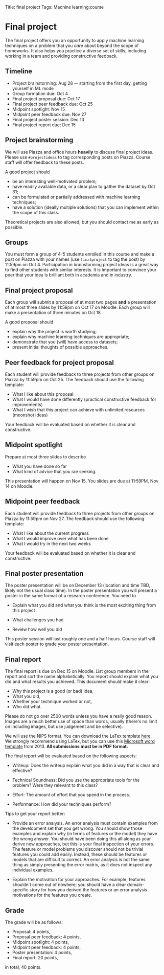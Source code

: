 Title: final project
Tags: Machine learning;course

# Final project

The final project offers you an opportunity to apply machine learning techniques on a problem that you *care* about beyond the scope of homeworks. It also helps you practice a diverse set of skills, including working in a team and providing constructive feedback.


## Timeline

* Project brainstorming: Aug 28 -- starting from the first day, getting yourself in ML mode
* Group formation due: Oct 4
* Final project proposal due: Oct 17
* Final project peer feedback due: Oct 25
* Midpoint spotlight: Nov 15
* Midpoint peer feedback due: Nov 27
* Final project poster session: Dec 13
* Final project report due: Dec 15

## Project brainstorming

We will use Piazza and office hours **heavily** to discuss final project ideas. Please use `#projectideas` to tag corresponding posts on Piazza. Course staff will offer feedback to these posts.

A good project should    

* be an interesting well-motivated problem;
* have readily available data, or a clear plan to gather the dataset by Oct 31;
* can be formulated or partially addressed with machine learning techniques;
* have a solution (ideally multiple solutions) that you can implement within the scope of this class.

Theoretical projects are also allowed, but you should contact me as early as possible.

## Groups

You must form a group of 4-5 students enrolled in this course and make a post on Piazza with your names (use `finalproject` to tag the post) by 11:59pm on Oct 4. Participation in brainstorming project ideas is a great way to find other students with similar interests. It is important to convince your peer that your idea is brilliant both in academia and in industry.

## Final project proposal

Each group will submit a proposal of at most two pages **and** a presentation of at most three slides by 11:59pm on Oct 17 on Moodle. Each group will make a presentation of three minutes on Oct 18.

A good proposal should

* explain why the project is worth studying;
* explain why machine learning techniques are appropriate;
* demonstrate that you (will) have access to datasets;
* present initial thoughts of possible approaches.

## Peer feedback for project proposal

Each student will provide feedback to three projects from other groups on Piazza by 11:59pm on Oct 25. The feedback should use the following template:

* What I like about this proposal
* What I would have done differently (practical constructive feedback for improvements)
* What I wish that this project can achieve with unlimited resources (moonshot ideas)

Your feedback will be evaluated based on whether it is clear and constructive.

## Midpoint spotlight

Prepare at most three slides to describe

* What you have done so far
* What kind of advice that you rae seeking.

This presentation will happen on Nov 15. You slides are due at 11:59PM, Nov 14 on Moodle.

## Midpoint peer feedback

Each student will provide feedback to three projects from other groups on Piazza by 11:59pm on Nov 27. The feedback should use the following template:

* What I like about the current progress
* What I would improve over what has been done
* What I would try in the next two weeks

Your feedback will be evaluated based on whether it is clear and constructive.


## Final poster presentation

The poster presentation will be on December 13 (location and time TBD, likely not the
usual class time).  In the poster presentation you will present a poster in the same format of a research conference.
You need to 

* Explain what you did and what you think is the most exciting thing from this project

* What challenges you had

* Review how well you did

This poster session will last roughly one and a half hours. Course staff will visit each poster to grade your poster presentation.

## Final report

The final report is due on Dec 15 on Moodle. List group members in the report and sort the name alphabetically. You report should explain what
you did and what results you achieved.  This document should
make it clear:

* Why this project is a good (or bad) idea,
* What you did,
* Whether your technique worked or not,
* Who did what.


Please do not go over 2500 words unless you have a really good reason.
Images are a much better use of space than words, usually (there's no
limit on including images, but use judgement and be selective).

We will use the NIPS format. You can download the LaTex template [here](https://nips.cc/Conferences/2017/PaperInformation/StyleFiles). We strongly recommend using LaTex, but you can use this [Microsoft word template](http://web.archive.org/web/20130424174118/http://media.nips.cc/Conferences/2013/Styles/nips2013.docx) from 2013.
**All submissions must be in PDF format.**

The final report will be evaluated based on the following aspects:

* Writeup: Does the writeup explain what you did in a way that is clear and effective?

* Technical Soundness: Did you use the appropriate tools for the problem? Were they relevant to this class?

* Effort: The amount of effort that you spend in the process.

* Performance: How did your techniques perform?

Tips to get your report better:

* Provide an error analysis.  An error analysis must contain examples from the
  development set that you get wrong.  You should show those examples
  and explain why (in terms of features or the model) they have the
  wrong answer.  You should have been doing this all along as your
  derive new approaches, but this is your final inspection of
  your errors. The feature or model problems you discover should not
  be trivial features you could add easily.  Instead, these should be
  features or models that are difficult to correct.  An error analysis
  is not the same thing as simply presenting the error matrix, as it
  does not inspect any individual examples.

* Explain the motivation for your approaches.  For example, features shouldn't come out of nowhere; you should have a clear domain-specific story for how you derived the features or an error analysis motivations for the features you create.


## Grade

The grade will be as follows:

* Proposal: 4 points,
* Proposal peer feedback: 4 points,
* Midpoint spotlight: 4 points,
* Midpoint peer feedback: 4 points,
* Poster presentation: 4 points,
* Final report: 20 points,

in total, 40 points.

